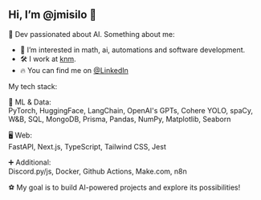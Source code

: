 ## Hi, I’m @jmisilo 👋

🥰 Dev passionated about AI. Something about me:

- 👀 I’m interested in math, ai, automations and software development.
- 🛠️ I work at [knm](https://knmstudio.com).
- 🔥 You can find me on [@LinkedIn](https://www.linkedin.com/in/jakub-misi%C5%82o-2bb6781ab/)

My tech stack:

🤖 ML & Data:<br>
PyTorch, HuggingFace, LangChain, OpenAI's GPTs, Cohere YOLO, spaCy, W&B, SQL, MongoDB, Prisma, Pandas, NumPy, Matplotlib, Seaborn

🖥 Web:<br>
FastAPI, Next.js, TypeScript, Tailwind CSS, Jest

➕ Additional:<br> 
Discord.py/js, Docker, Github Actions, Make.com, n8n<br>


⚽ My goal is to build AI-powered projects and explore its possibilities!
